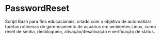# PasswordReset
Script Bash para fins educacionais, criado com o objetivo de automatizar tarefas rotineiras de gerenciamento de usuários em ambientes Linux, como reset de senha, desbloqueio, ativação/desativação e verificação de status.

